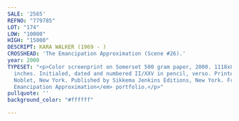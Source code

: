 ```yaml
---
SALE: '2565'
REFNO: "779785"
LOT: "174"
LOW: "10000"
HIGH: "15000"
DESCRIPT: KARA WALKER (1969 - )
CROSSHEAD: 'The Emancipation Approximation (Scene #26).'
year: 2000
TYPESET: "<p>Color screenprint on Somerset 500 gram paper, 2000. 1118x864 mm; 44x34
  inches. Initialed, dated and numbered II/XXV in pencil, verso. Printed by Jean Yves
  Noblet, New York. Published by Sikkema Jenkins Editions, New York. From <em>The
  Emancipation Approximation</em> portfolio.</p>"
pullquote: ''
background_color: "#ffffff"

---
```

